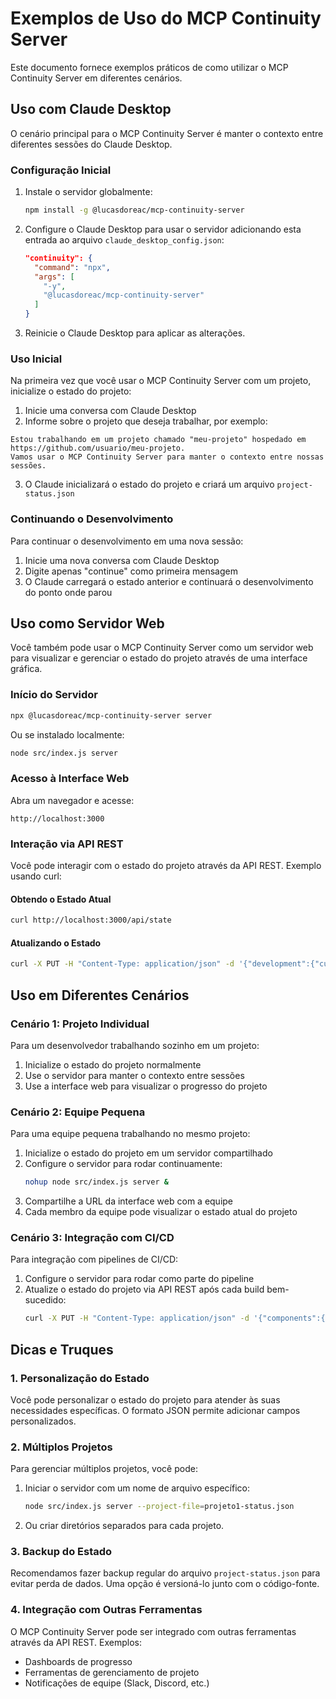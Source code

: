 # Exemplos de Uso do MCP Continuity Server

Este documento fornece exemplos práticos de como utilizar o MCP Continuity Server em diferentes cenários.

## Uso com Claude Desktop

O cenário principal para o MCP Continuity Server é manter o contexto entre diferentes sessões do Claude Desktop.

### Configuração Inicial

1. Instale o servidor globalmente:
   ```bash
   npm install -g @lucasdoreac/mcp-continuity-server
   ```

2. Configure o Claude Desktop para usar o servidor adicionando esta entrada ao arquivo `claude_desktop_config.json`:
   ```json
   "continuity": {
     "command": "npx",
     "args": [
       "-y",
       "@lucasdoreac/mcp-continuity-server"
     ]
   }
   ```

3. Reinicie o Claude Desktop para aplicar as alterações.

### Uso Inicial

Na primeira vez que você usar o MCP Continuity Server com um projeto, inicialize o estado do projeto:

1. Inicie uma conversa com Claude Desktop
2. Informe sobre o projeto que deseja trabalhar, por exemplo:

```
Estou trabalhando em um projeto chamado "meu-projeto" hospedado em https://github.com/usuario/meu-projeto. 
Vamos usar o MCP Continuity Server para manter o contexto entre nossas sessões.
```

3. O Claude inicializará o estado do projeto e criará um arquivo `project-status.json`

### Continuando o Desenvolvimento

Para continuar o desenvolvimento em uma nova sessão:

1. Inicie uma nova conversa com Claude Desktop
2. Digite apenas "continue" como primeira mensagem
3. O Claude carregará o estado anterior e continuará o desenvolvimento do ponto onde parou

## Uso como Servidor Web

Você também pode usar o MCP Continuity Server como um servidor web para visualizar e gerenciar o estado do projeto através de uma interface gráfica.

### Início do Servidor

```bash
npx @lucasdoreac/mcp-continuity-server server
```

Ou se instalado localmente:

```bash
node src/index.js server
```

### Acesso à Interface Web

Abra um navegador e acesse:

```
http://localhost:3000
```

### Interação via API REST

Você pode interagir com o estado do projeto através da API REST. Exemplo usando curl:

#### Obtendo o Estado Atual

```bash
curl http://localhost:3000/api/state
```

#### Atualizando o Estado

```bash
curl -X PUT -H "Content-Type: application/json" -d '{"development":{"currentComponent":"Novo Componente"}}' http://localhost:3000/api/state
```

## Uso em Diferentes Cenários

### Cenário 1: Projeto Individual

Para um desenvolvedor trabalhando sozinho em um projeto:

1. Inicialize o estado do projeto normalmente
2. Use o servidor para manter o contexto entre sessões
3. Use a interface web para visualizar o progresso do projeto

### Cenário 2: Equipe Pequena

Para uma equipe pequena trabalhando no mesmo projeto:

1. Inicialize o estado do projeto em um servidor compartilhado
2. Configure o servidor para rodar continuamente:
   ```bash
   nohup node src/index.js server &
   ```
3. Compartilhe a URL da interface web com a equipe
4. Cada membro da equipe pode visualizar o estado atual do projeto

### Cenário 3: Integração com CI/CD

Para integração com pipelines de CI/CD:

1. Configure o servidor para rodar como parte do pipeline
2. Atualize o estado do projeto via API REST após cada build bem-sucedido:
   ```bash
   curl -X PUT -H "Content-Type: application/json" -d '{"components":{"completed":[{"name":"Build","priority":"high"}]}}' http://localhost:3000/api/state
   ```

## Dicas e Truques

### 1. Personalização do Estado

Você pode personalizar o estado do projeto para atender às suas necessidades específicas. O formato JSON permite adicionar campos personalizados.

### 2. Múltiplos Projetos

Para gerenciar múltiplos projetos, você pode:

1. Iniciar o servidor com um nome de arquivo específico:
   ```bash
   node src/index.js server --project-file=projeto1-status.json
   ```

2. Ou criar diretórios separados para cada projeto.

### 3. Backup do Estado

Recomendamos fazer backup regular do arquivo `project-status.json` para evitar perda de dados. Uma opção é versioná-lo junto com o código-fonte.

### 4. Integração com Outras Ferramentas

O MCP Continuity Server pode ser integrado com outras ferramentas através da API REST. Exemplos:

- Dashboards de progresso
- Ferramentas de gerenciamento de projeto
- Notificações de equipe (Slack, Discord, etc.)
